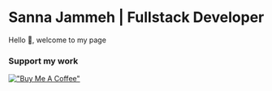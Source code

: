 # Sanna Jammeh | Fullstack Developer

Hello 👋, welcome to my page

### Support my work

[!["Buy Me A Coffee"](https://www.buymeacoffee.com/assets/img/custom_images/orange_img.png)](https://www.buymeacoffee.com/sannajammeh)
